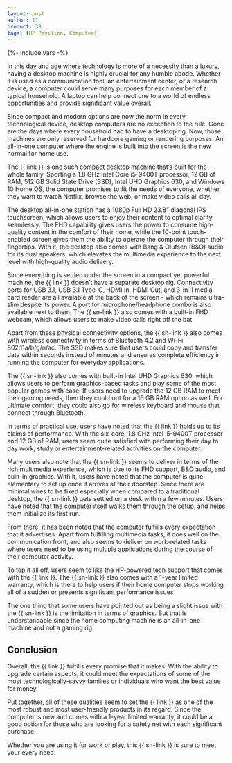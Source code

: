 ```yaml
---
layout: post
author: 11
product: 39
tags: [HP Pavilion, Computer]
---
```


{%- include vars -%}

In this day and age where technology is more of a necessity than a luxury, having a desktop machine is highly crucial for any humble abode. Whether it is used as a communication tool, an entertainment center, or a research device, a computer could serve many purposes for each member of a typical household. A laptop can help connect one to a world of endless opportunities and provide significant value overall.

Since compact and modern options are now the norm in every technological device, desktop computers are no exception to the rule. Gone are the days where every household had to have a desktop rig. Now, those machines are only reserved for hardcore gaming or rendering purposes. An all-in-one computer where the engine is built into the screen is the new normal for home use.

The {{ link }} is one such compact desktop machine that’s built for the whole family. Sporting a 1.8 GHz Intel Core i5-9400T processor, 12 GB of RAM, 512 GB Solid State Drive (SSD), Intel UHD Graphics 630, and Windows 10 Home OS, the computer promises to fit the needs of everyone, whether they want to watch Netflix, browse the web, or make video calls all day.

 
The desktop all-in-one station has a 1080p Full HD 23.8” diagonal IPS touchscreen, which allows users to enjoy their content to optimal clarity seamlessly. The FHD capability gives users the power to consume high-quality content in the comfort of their home, while the 10-point touch-enabled screen gives them the ability to operate the computer through their fingertips. With it, the desktop also comes with Bang & Olufsen (B&O) audio for its dual speakers, which elevates the multimedia experience to the next level with high-quality audio delivery.

 
Since everything is settled under the screen in a compact yet powerful machine, the {{ link }} doesn’t have a separate desktop rig. Connectivity ports for USB 3.1, USB 3.1 Type-C, HDMI In, HDMI Out, and 3-in-1 media card reader are all available at the back of the screen - which remains ultra-slim despite its power. A port for microphone/headphone combo is also available next to them. The {{ sn-link }} also comes with a built-in FHD webcam, which allows users to make video calls right off the bat.

 
Apart from these physical connectivity options, the {{ sn-link }} also comes with wireless connectivity in terms of Bluetooth 4.2 and Wi-Fi 802.11a/b/g/n/ac. The SSD makes sure that users could copy and transfer data within seconds instead of minutes and ensures complete efficiency in running the computer for everyday applications.

The {{ sn-link }} also comes with built-in Intel UHD Graphics 630, which allows users to perform graphics-based tasks and play some of the most popular games with ease. If users need to upgrade the 12 GB RAM to meet their gaming needs, then they could opt for a 16 GB RAM option as well. For ultimate comfort, they could also go for wireless keyboard and mouse that connect through Bluetooth.

 
In terms of practical use, users have noted that the {{ link }} holds up to its claims of performance. With the six-core, 1.8 GHz Intel i5-9400T processor and 12 GB of RAM, users seem quite satisfied with performing their day to day work, study or entertainment-related activities on the computer.

Many users also note that the {{ sn-link }} seems to deliver in terms of the rich multimedia experience, which is due to its FHD support, B&O audio, and built-in graphics. With it, users have noted that the computer is quite elementary to set up once it arrives at their doorstep. Since there are minimal wires to be fixed especially when compared to a traditional desktop, the {{ sn-link }} gets settled on a desk within a few minutes. Users have noted that the computer itself walks them through the setup, and helps them initialize its first run.

 
From there, it has been noted that the computer fulfills every expectation that it advertises. Apart from fulfilling multimedia tasks, it does well on the communication front, and also seems to deliver on work-related tasks where users need to be using multiple applications during the course of their computer activity.

To top it all off, users seem to like the HP-powered tech support that comes with the {{ link }}. The {{ sn-link }} also comes with a 1-year limited warranty, which is there to help users if their home computer stops working all of a sudden or presents significant performance issues
 

The one thing that some users have pointed out as being a slight issue with the {{ sn-link }} is the limitation in terms of graphics. But that is understandable since the home computing machine is an all-in-one machine and not a gaming rig.


## Conclusion

Overall, the {{ link }} fulfills every promise that it makes. With the ability to upgrade certain aspects, it could meet the expectations of some of the most technologically-savvy families or individuals who want the best value for money.

Put together, all of these qualities seem to set the {{ link }} as one of the most robust and most user-friendly products in its regard. Since the computer is new and comes with a 1-year limited warranty, it could be a good option for those who are looking for a safety net with each significant purchase.

Whether you are using it for work or play, this {{ sn-link }} is sure to meet your every need.
